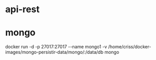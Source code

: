 # api-rest


# mongo
docker run -d -p 27017:27017 --name mongo1 -v /home/criss/docker-images/mongo-persistir-data/mongo/:/data/db mongo